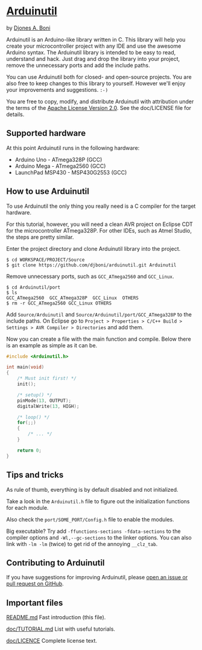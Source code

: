 # [Arduinutil](https://github.com/djboni/arduinutil)

by [Djones A. Boni](https://twitter.com/djonesboni)


Arduinutil is an Arduino-like library written in C. This library will help you
create your microcontroller project with any IDE and use the awesome Arduino
syntax. The Arduinutil library is intended to be easy to read, understand and
hack. Just drag and drop the library into your project, remove the unnecessary
ports and add the include paths.

You can use Arduinutil both for closed- and open-source projects. You are also
free to keep changes to this library to yourself. However we'll enjoy your
improvements and suggestions. `:-)`

You are free to copy, modify, and distribute Arduinutil with attribution under
the terms of the
[Apache License Version 2.0](http://www.apache.org/licenses/LICENSE-2.0).
See the doc/LICENSE file for details.


## Supported hardware

At this point Arduinutil runs in the following hardware:

* Arduino Uno - ATmega328P (GCC)
* Arduino Mega - ATmega2560 (GCC)
* LaunchPad MSP430 - MSP430G2553 (GCC)


## How to use Arduinutil

To use Arduinutil the only thing you really need is a C compiler for the target
hardware.

For this tutorial, however, you will need a clean AVR project on Eclipse CDT
for the microcontroller ATmega328P. For other IDEs, such as Atmel Studio, the
steps are pretty similar.

Enter the project directory and clone Arduinutil library into the project.

```
$ cd WORKSPACE/PROJECT/Source
$ git clone https://github.com/djboni/arduinutil.git Arduinutil
```

Remove unnecessary ports, such as `GCC_ATmega2560` and `GCC_Linux`.

```
$ cd Arduinutil/port
$ ls
GCC_ATmega2560  GCC_ATmega328P  GCC_Linux  OTHERS
$ rm -r GCC_ATmega2560 GCC_Linux OTHERS
```

Add `Source/Arduinutil` and `Source/Arduinutil/port/GCC_ATmega328P` to
the include paths. On Eclipse go to
`Project > Properties > C/C++ Build > Settings > AVR Compiler > Directories`
and add them.

Now you can create a file with the main function and compile. Below there is
an example as simple as it can be.

```c
#include <Arduinutil.h>

int main(void)
{
    /* Must init first! */
    init();

    /* setup() */
    pinMode(13, OUTPUT);
    digitalWrite(13, HIGH);

    /* loop() */
    for(;;)
    {
        /* ... */
    }

    return 0;
}
```


## Tips and tricks

As rule of thumb, everything is by default disabled and not initialized.

Take a look in the `Arduinutil.h` file to figure out the initialization
functions for each module.

Also check the `port/SOME_PORT/Config.h` file to enable the modules.

Big executable? Try add `-ffunctions-sections -fdata-sections` to the
compiler options and `-Wl,--gc-sections` to the linker options. You can also
link with `-lm -lm` (twice) to get rid of the annoying `__clz_tab`.


## Contributing to Arduinutil

If you have suggestions for improving Arduinutil, please
[open an issue or pull request on GitHub](https://github.com/djboni/arduinutil).


## Important files

[README.md](https://github.com/djboni/arduinutil/blob/master/README.md)
Fast introduction (this file).

[doc/TUTORIAL.md](https://github.com/djboni/arduinutil/blob/master/doc/TUTORIAL.md)
List with useful tutorials.

[doc/LICENCE](https://github.com/djboni/arduinutil/blob/master/doc/LICENSE)
Complete license text.
